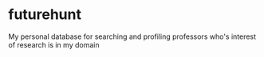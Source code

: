 # futurehunt
My personal database for searching and profiling professors who's interest of research is in my domain
